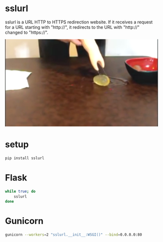 # sslurl

sslurl is a URL HTTP to HTTPS redirection website. If it receives a request for a URL starting with "http://", it redirects to the URL with "http://" changed to "https://".

![](https://raw.githubusercontent.com/wdbm/ovipositor/master/media/ovipositor.png)

# setup

```Bash
pip install sslurl
```

# Flask

```Bash
while true; do
    sslurl
done
```

# Gunicorn

```Bash
gunicorn --workers=2 "sslurl.__init__:WSGI()" --bind=0.0.0.0:80
```

